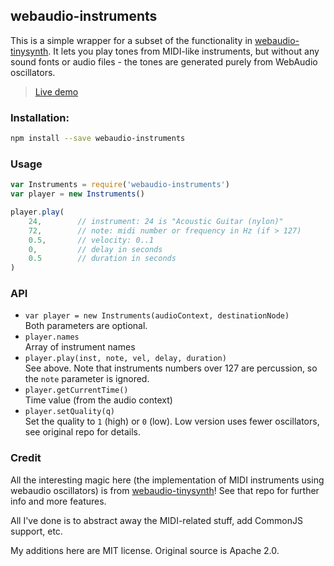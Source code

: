 
## webaudio-instruments

This is a simple wrapper for a subset of the functionality in 
[webaudio-tinysynth](https://github.com/g200kg/webaudio-tinysynth). 
It lets you play tones from MIDI-like instruments, but without any sound fonts
or audio files - the tones are generated purely from WebAudio oscillators.

> [Live demo](https://andyhall.github.io/webaudio-instruments/)

### Installation:

```sh
npm install --save webaudio-instruments
```

### Usage

```js
var Instruments = require('webaudio-instruments')
var player = new Instruments()

player.play(
    24,        // instrument: 24 is "Acoustic Guitar (nylon)"
    72,        // note: midi number or frequency in Hz (if > 127)
    0.5,       // velocity: 0..1
    0,         // delay in seconds
    0.5        // duration in seconds
)
```

### API

 * `var player = new Instruments(audioContext, destinationNode)`  
    Both parameters are optional.
 * `player.names`  
    Array of instrument names
 * `player.play(inst, note, vel, delay, duration)`  
    See above. Note that instruments numbers over 127 are percussion, 
    so the `note` parameter is ignored.
 * `player.getCurrentTime()`  
    Time value (from the audio context)
 * `player.setQuality(q)`  
    Set the quality to `1` (high) or `0` (low). Low version uses fewer oscillators,
    see original repo for details.

### Credit

All the interesting magic here (the implementation of MIDI instruments using
webaudio oscillators) is from 
[webaudio-tinysynth](https://github.com/g200kg/webaudio-tinysynth)!
See that repo for further info and more features.

All I've done is to abstract away the MIDI-related stuff, 
add CommonJS support, etc.

My additions here are MIT license. Original source is Apache 2.0.
